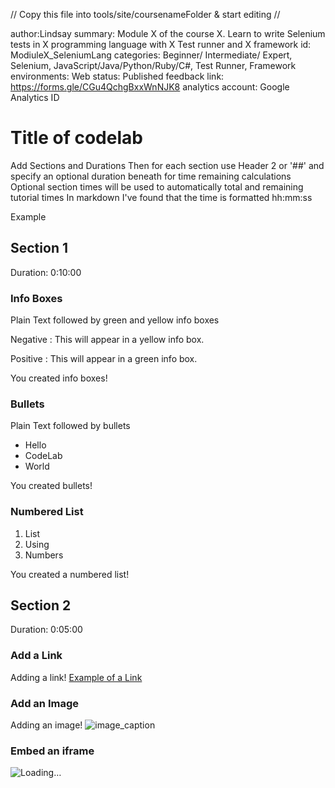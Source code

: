 // Copy this file into tools/site/coursenameFolder & start editing
//

author:Lindsay
summary: Module X of the course X. Learn to write Selenium tests in X programming language with X Test runner and X framework
id: ModiuleX_SeleniumLang
categories: Beginner/ Intermediate/ Expert, Selenium, JavaScript/Java/Python/Ruby/C#, Test Runner, Framework
environments: Web
status: Published
feedback link: https://forms.gle/CGu4QchgBxxWnNJK8
analytics account: Google Analytics ID

<!-- ------------------------ -->
# Title of codelab
Add Sections and Durations
Then for each section use Header 2 or '##' and specify an optional duration beneath for time remaining calculations Optional section times will be used to automatically total and remaining tutorial times In markdown I've found that the time is formatted hh:mm:ss

Example

<!-- ------------------------ -->
## Section 1
Duration: 0:10:00

### Info Boxes
Plain Text followed by green and yellow info boxes

Negative
: This will appear in a yellow info box.

Positive
: This will appear in a green info box.

You created info boxes!

### Bullets
Plain Text followed by bullets
* Hello
* CodeLab
* World

You created bullets!

### Numbered List
1. List
1. Using
1. Numbers

You created a numbered list!

<!-- ------------------------ -->
## Section 2
Duration: 0:05:00

### Add a Link
Adding a link!
[Example of a Link](https://www.google.com)

### Add an Image
Adding an image!
![image_caption](https://googlecloud.tips/img/031/codelabs.png)

### Embed an iframe
![<iframe src="https://docs.google.com/forms/d/e/1FAIpQLSfF6_0V7jEE9JYF4vWDUsHTuYYHnQbaEsMGtfeTcr8arxZgzg/viewform?embedded=true" width="640" height="1240" frameborder="0" marginheight="0" marginwidth="0">Loading…</iframe>](https://docs.google.com/forms/d/e/1FAIpQLSfF6_0V7jEE9JYF4vWDUsHTuYYHnQbaEsMGtfeTcr8arxZgzg/viewform?usp=sf_link)
